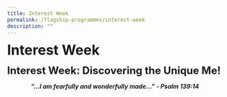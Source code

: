 ```yaml
---
title: Interest Week
permalink: /flagship-programmes/interest-week
description: ""
---
```

**<font size=6>Interest Week</font>**

**<font size=5>Interest Week: Discovering the Unique Me!</font>**

<center>
	
**_“…I am fearfully and wonderfully made…” - Psalm 139:14_**
	
</center>

